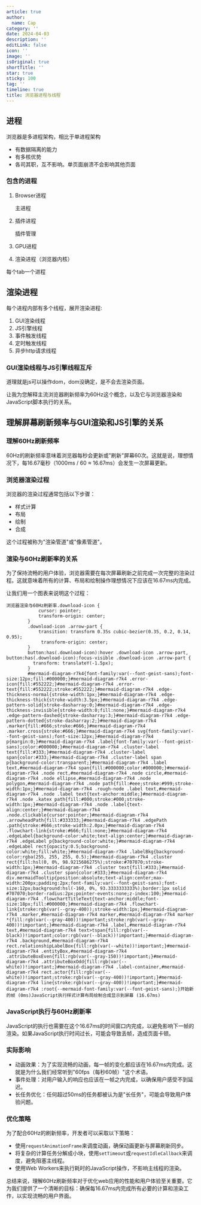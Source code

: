 ```yaml
---
article: true
author:
  name: Cap
category: ''
date: 2024-04-03
description: ''
editLink: false
icon: ''
image: ''
isOriginal: true
shortTitle: ''
star: true
sticky: 100
tag: ''
timeline: true
title: 浏览器进程与线程
---
```




## 进程

浏览器是多进程架构，相比于单进程架构

- 有数据隔离的能力
- 有多核优势
- 各司其职，互不影响。单页面崩溃不会影响其他页面

### 包含的进程

1. Browser进程

    主进程

2. 插件进程

    插件管理

3. GPU进程

4. 渲染进程（浏览器内核）

  每个tab一个进程

## 渲染进程

每个进程内部有多个线程，展开渲染进程:

1. GUI渲染线程
2. JS引擎线程
3. 事件触发线程
4. 定时触发线程
5. 异步http请求线程

### GUI渲染线程与JS引擎线程互斥

道理就是js可以操作dom，dom没确定，是不会去渲染页面。

让我为您解释主流浏览器刷新频率为60Hz这个概念，以及它与浏览器渲染和JavaScript脚本执行的关系。

## 理解屏幕刷新频率与GUI渲染和JS引擎的关系

### 理解60Hz刷新频率

60Hz的刷新频率意味着浏览器每秒会更新或"刷新"屏幕60次。这就是说，理想情况下，每16.67毫秒（1000ms / 60 ≈ 16.67ms）会发生一次屏幕更新。

### 浏览器渲染过程

浏览器的渲染过程通常包括以下步骤：

- 样式计算
- 布局
- 绘制
- 合成

这个过程被称为"渲染管道"或"像素管道"。

### 渲染与60Hz刷新率的关系

为了保持流畅的用户体验，浏览器需要在每次屏幕刷新之前完成一次完整的渲染过程。这就意味着所有的计算、布局和绘制操作理想情况下应该在16.67ms内完成。

让我们用一个图表来说明这个过程：

```mermaid
浏览器渲染与60Hz刷新率.download-icon {
            cursor: pointer;
            transform-origin: center;
        }
        .download-icon .arrow-part {
            transition: transform 0.35s cubic-bezier(0.35, 0.2, 0.14, 0.95);
             transform-origin: center;
        }
        button:has(.download-icon):hover .download-icon .arrow-part, button:has(.download-icon):focus-visible .download-icon .arrow-part {
          transform: translateY(-1.5px);
        }
        #mermaid-diagram-r7k4{font-family:var(--font-geist-sans);font-size:12px;fill:#000000;}#mermaid-diagram-r7k4 .error-icon{fill:#552222;}#mermaid-diagram-r7k4 .error-text{fill:#552222;stroke:#552222;}#mermaid-diagram-r7k4 .edge-thickness-normal{stroke-width:1px;}#mermaid-diagram-r7k4 .edge-thickness-thick{stroke-width:3.5px;}#mermaid-diagram-r7k4 .edge-pattern-solid{stroke-dasharray:0;}#mermaid-diagram-r7k4 .edge-thickness-invisible{stroke-width:0;fill:none;}#mermaid-diagram-r7k4 .edge-pattern-dashed{stroke-dasharray:3;}#mermaid-diagram-r7k4 .edge-pattern-dotted{stroke-dasharray:2;}#mermaid-diagram-r7k4 .marker{fill:#666;stroke:#666;}#mermaid-diagram-r7k4 .marker.cross{stroke:#666;}#mermaid-diagram-r7k4 svg{font-family:var(--font-geist-sans);font-size:12px;}#mermaid-diagram-r7k4 p{margin:0;}#mermaid-diagram-r7k4 .label{font-family:var(--font-geist-sans);color:#000000;}#mermaid-diagram-r7k4 .cluster-label text{fill:#333;}#mermaid-diagram-r7k4 .cluster-label span{color:#333;}#mermaid-diagram-r7k4 .cluster-label span p{background-color:transparent;}#mermaid-diagram-r7k4 .label text,#mermaid-diagram-r7k4 span{fill:#000000;color:#000000;}#mermaid-diagram-r7k4 .node rect,#mermaid-diagram-r7k4 .node circle,#mermaid-diagram-r7k4 .node ellipse,#mermaid-diagram-r7k4 .node polygon,#mermaid-diagram-r7k4 .node path{fill:#eee;stroke:#999;stroke-width:1px;}#mermaid-diagram-r7k4 .rough-node .label text,#mermaid-diagram-r7k4 .node .label text{text-anchor:middle;}#mermaid-diagram-r7k4 .node .katex path{fill:#000;stroke:#000;stroke-width:1px;}#mermaid-diagram-r7k4 .node .label{text-align:center;}#mermaid-diagram-r7k4 .node.clickable{cursor:pointer;}#mermaid-diagram-r7k4 .arrowheadPath{fill:#333333;}#mermaid-diagram-r7k4 .edgePath .path{stroke:#666;stroke-width:2.0px;}#mermaid-diagram-r7k4 .flowchart-link{stroke:#666;fill:none;}#mermaid-diagram-r7k4 .edgeLabel{background-color:white;text-align:center;}#mermaid-diagram-r7k4 .edgeLabel p{background-color:white;}#mermaid-diagram-r7k4 .edgeLabel rect{opacity:0.5;background-color:white;fill:white;}#mermaid-diagram-r7k4 .labelBkg{background-color:rgba(255, 255, 255, 0.5);}#mermaid-diagram-r7k4 .cluster rect{fill:hsl(0, 0%, 98.9215686275%);stroke:#707070;stroke-width:1px;}#mermaid-diagram-r7k4 .cluster text{fill:#333;}#mermaid-diagram-r7k4 .cluster span{color:#333;}#mermaid-diagram-r7k4 div.mermaidTooltip{position:absolute;text-align:center;max-width:200px;padding:2px;font-family:var(--font-geist-sans);font-size:12px;background:hsl(-160, 0%, 93.3333333333%);border:1px solid #707070;border-radius:2px;pointer-events:none;z-index:100;}#mermaid-diagram-r7k4 .flowchartTitleText{text-anchor:middle;font-size:18px;fill:#000000;}#mermaid-diagram-r7k4 .flowchart-link{stroke:rgb(var(--gray-400));stroke-width:1px;}#mermaid-diagram-r7k4 .marker,#mermaid-diagram-r7k4 marker,#mermaid-diagram-r7k4 marker *{fill:rgb(var(--gray-400))!important;stroke:rgb(var(--gray-400))!important;}#mermaid-diagram-r7k4 .label,#mermaid-diagram-r7k4 text,#mermaid-diagram-r7k4 text>tspan{fill:rgb(var(--black))!important;color:rgb(var(--black))!important;}#mermaid-diagram-r7k4 .background,#mermaid-diagram-r7k4 rect.relationshipLabelBox{fill:rgb(var(--white))!important;}#mermaid-diagram-r7k4 .entityBox,#mermaid-diagram-r7k4 .attributeBoxEven{fill:rgb(var(--gray-150))!important;}#mermaid-diagram-r7k4 .attributeBoxOdd{fill:rgb(var(--white))!important;}#mermaid-diagram-r7k4 .label-container,#mermaid-diagram-r7k4 rect.actor{fill:rgb(var(--white))!important;stroke:rgb(var(--gray-400))!important;}#mermaid-diagram-r7k4 line{stroke:rgb(var(--gray-400))!important;}#mermaid-diagram-r7k4 :root{--mermaid-font-family:var(--font-geist-sans);}开始新的帧 (0ms)JavaScript执行样式计算布局绘制合成显示到屏幕 (16.67ms)
```

### JavaScript执行与60Hz刷新率

JavaScript的执行也需要在这个16.67ms的时间窗口内完成，以避免影响下一帧的渲染。如果JavaScript执行时间过长，可能会导致丢帧，造成页面卡顿。

### 实际影响

- 动画效果：为了实现流畅的动画，每一帧的变化都应该在16.67ms内完成。这就是为什么我们经常听到"60fps（每秒60帧）"这个术语。
- 事件处理：对用户输入的响应也应该在一帧之内完成，以确保用户感受不到延迟。
- 长任务优化：任何超过50ms的任务都被认为是"长任务"，可能会导致用户体验问题。

### 优化策略

为了配合60Hz的刷新频率，开发者可以采取以下策略：

- 使用`requestAnimationFrame`来调度动画，确保动画更新与屏幕刷新同步。
- 将复杂的计算任务分解成小块，使用`setTimeout`或`requestIdleCallback`来调度，避免阻塞主线程。
- 使用Web Workers来执行耗时的JavaScript操作，不影响主线程的渲染。

总结来说，理解60Hz刷新频率对于优化web应用的性能和用户体验至关重要。它为我们提供了一个清晰的目标：确保每16.67ms内完成所有必要的计算和渲染工作，以实现流畅的用户界面。
